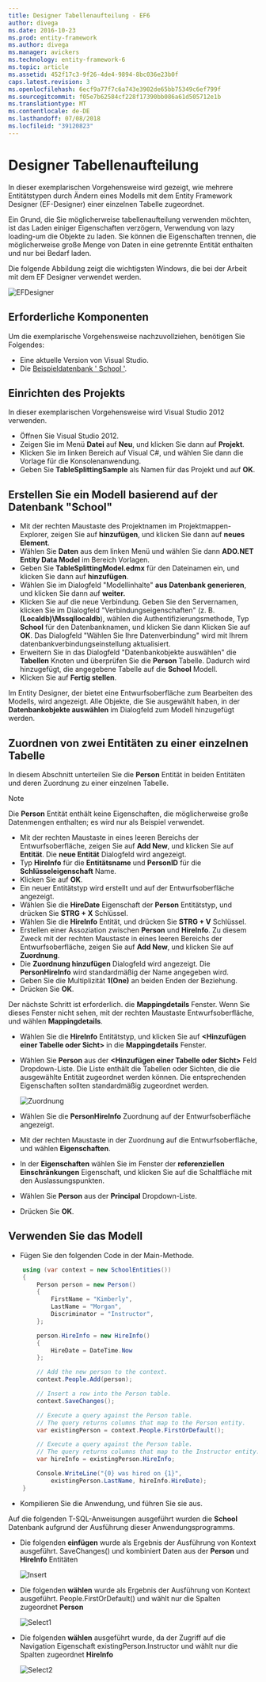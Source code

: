 ```yaml
---
title: Designer Tabellenaufteilung - EF6
author: divega
ms.date: 2016-10-23
ms.prod: entity-framework
ms.author: divega
ms.manager: avickers
ms.technology: entity-framework-6
ms.topic: article
ms.assetid: 452f17c3-9f26-4de4-9894-8bc036e23b0f
caps.latest.revision: 3
ms.openlocfilehash: 6ecf9a77f7c6a743e3902de65bb75349c6ef799f
ms.sourcegitcommit: f05e7b62584cf228f17390bb086a61d505712e1b
ms.translationtype: MT
ms.contentlocale: de-DE
ms.lasthandoff: 07/08/2018
ms.locfileid: "39120823"
---
```

# <a name="designer-table-splitting"></a>Designer Tabellenaufteilung
In dieser exemplarischen Vorgehensweise wird gezeigt, wie mehrere Entitätstypen durch Ändern eines Modells mit dem Entity Framework Designer (EF-Designer) einer einzelnen Tabelle zugeordnet.

Ein Grund, die Sie möglicherweise tabellenaufteilung verwenden möchten, ist das Laden einiger Eigenschaften verzögern, Verwendung von lazy loading-um die Objekte zu laden. Sie können die Eigenschaften trennen, die möglicherweise große Menge von Daten in eine getrennte Entität enthalten und nur bei Bedarf laden.

Die folgende Abbildung zeigt die wichtigsten Windows, die bei der Arbeit mit dem EF Designer verwendet werden.

![EFDesigner](~/ef6/media/efdesigner.png)

## <a name="prerequisites"></a>Erforderliche Komponenten

Um die exemplarische Vorgehensweise nachzuvollziehen, benötigen Sie Folgendes:

- Eine aktuelle Version von Visual Studio.
- Die [Beispieldatenbank ' School '](~/ef6/resources/school-database.md).

## <a name="set-up-the-project"></a>Einrichten des Projekts

In dieser exemplarischen Vorgehensweise wird Visual Studio 2012 verwenden.

-   Öffnen Sie Visual Studio 2012.
-   Zeigen Sie im Menü **Datei** auf **Neu**, und klicken Sie dann auf **Projekt**.
-   Klicken Sie im linken Bereich auf Visual C\#, und wählen Sie dann die Vorlage für die Konsolenanwendung.
-   Geben Sie **TableSplittingSample** als Namen für das Projekt und auf **OK**.

## <a name="create-a-model-based-on-the-school-database"></a>Erstellen Sie ein Modell basierend auf der Datenbank "School"

-   Mit der rechten Maustaste des Projektnamen im Projektmappen-Explorer, zeigen Sie auf **hinzufügen**, und klicken Sie dann auf **neues Element**.
-   Wählen Sie **Daten** aus dem linken Menü und wählen Sie dann **ADO.NET Entity Data Model** im Bereich Vorlagen.
-   Geben Sie **TableSplittingModel.edmx** für den Dateinamen ein, und klicken Sie dann auf **hinzufügen**.
-   Wählen Sie im Dialogfeld "Modellinhalte" **aus Datenbank generieren**, und klicken Sie dann auf **weiter.**
-   Klicken Sie auf die neue Verbindung. Geben Sie den Servernamen, klicken Sie im Dialogfeld "Verbindungseigenschaften" (z. B. **(Localdb)\\Mssqllocaldb**), wählen die Authentifizierungsmethode, Typ **School** für den Datenbanknamen, und klicken Sie dann Klicken Sie auf **OK**.
    Das Dialogfeld "Wählen Sie Ihre Datenverbindung" wird mit Ihrem datenbankverbindungseinstellung aktualisiert.
-   Erweitern Sie in das Dialogfeld "Datenbankobjekte auswählen" die **Tabellen** Knoten und überprüfen Sie die **Person** Tabelle. Dadurch wird hinzugefügt, die angegebene Tabelle auf die **School** Modell.
-   Klicken Sie auf **Fertig stellen**.

Im Entity Designer, der bietet eine Entwurfsoberfläche zum Bearbeiten des Modells, wird angezeigt. Alle Objekte, die Sie ausgewählt haben, in der **Datenbankobjekte auswählen** im Dialogfeld zum Modell hinzugefügt werden.

## <a name="map-two-entities-to-a-single-table"></a>Zuordnen von zwei Entitäten zu einer einzelnen Tabelle

In diesem Abschnitt unterteilen Sie die **Person** Entität in beiden Entitäten und deren Zuordnung zu einer einzelnen Tabelle.

> [!NOTE]
> Die **Person** Entität enthält keine Eigenschaften, die möglicherweise große Datenmengen enthalten; es wird nur als Beispiel verwendet.

-   Mit der rechten Maustaste in eines leeren Bereichs der Entwurfsoberfläche, zeigen Sie auf **Add New**, und klicken Sie auf **Entität**.
    Die **neue Entität** Dialogfeld wird angezeigt.
-   Typ **HireInfo** für die **Entitätsname** und **PersonID** für die **Schlüsseleigenschaft** Name.
-   Klicken Sie auf **OK**.
-   Ein neuer Entitätstyp wird erstellt und auf der Entwurfsoberfläche angezeigt.
-   Wählen Sie die **HireDate** Eigenschaft der **Person** Entitätstyp, und drücken Sie **STRG + X** Schlüssel.
-   Wählen Sie die **HireInfo** Entität, und drücken Sie **STRG + V** Schlüssel.
-   Erstellen einer Assoziation zwischen **Person** und **HireInfo**. Zu diesem Zweck mit der rechten Maustaste in eines leeren Bereichs der Entwurfsoberfläche, zeigen Sie auf **Add New**, und klicken Sie auf **Zuordnung**.
-   Die **Zuordnung hinzufügen** Dialogfeld wird angezeigt. Die **PersonHireInfo** wird standardmäßig der Name angegeben wird.
-   Geben Sie die Multiplizität **1(One)** an beiden Enden der Beziehung.
-   Drücken Sie **OK**.

Der nächste Schritt ist erforderlich. die **Mappingdetails** Fenster. Wenn Sie dieses Fenster nicht sehen, mit der rechten Maustaste Entwurfsoberfläche, und wählen **Mappingdetails**.

-   Wählen Sie die **HireInfo** Entitätstyp, und klicken Sie auf **&lt;Hinzufügen einer Tabelle oder Sicht&gt;** in die **Mappingdetails** Fenster.
-   Wählen Sie **Person** aus der **&lt;Hinzufügen einer Tabelle oder Sicht&gt;** Feld Dropdown-Liste. Die Liste enthält die Tabellen oder Sichten, die die ausgewählte Entität zugeordnet werden können.
    Die entsprechenden Eigenschaften sollten standardmäßig zugeordnet werden.

    ![Zuordnung](~/ef6/media/mapping.png)

-   Wählen Sie die **PersonHireInfo** Zuordnung auf der Entwurfsoberfläche angezeigt.
-   Mit der rechten Maustaste in der Zuordnung auf die Entwurfsoberfläche, und wählen **Eigenschaften**.
-   In der **Eigenschaften** wählen Sie im Fenster der **referenziellen Einschränkungen** Eigenschaft, und klicken Sie auf die Schaltfläche mit den Auslassungspunkten.
-   Wählen Sie **Person** aus der **Principal** Dropdown-Liste.
-   Drücken Sie **OK**.

 

## <a name="use-the-model"></a>Verwenden Sie das Modell

-   Fügen Sie den folgenden Code in der Main-Methode.

``` csharp
    using (var context = new SchoolEntities())
    {
        Person person = new Person()
        {
            FirstName = "Kimberly",
            LastName = "Morgan",
            Discriminator = "Instructor",
        };

        person.HireInfo = new HireInfo()
        {
            HireDate = DateTime.Now
        };

        // Add the new person to the context.
        context.People.Add(person);

        // Insert a row into the Person table.  
        context.SaveChanges();

        // Execute a query against the Person table.
        // The query returns columns that map to the Person entity.
        var existingPerson = context.People.FirstOrDefault();

        // Execute a query against the Person table.
        // The query returns columns that map to the Instructor entity.
        var hireInfo = existingPerson.HireInfo;

        Console.WriteLine("{0} was hired on {1}",
            existingPerson.LastName, hireInfo.HireDate);
    }
```
-   Kompilieren Sie die Anwendung, und führen Sie sie aus.

Auf die folgenden T-SQL-Anweisungen ausgeführt wurden die **School** Datenbank aufgrund der Ausführung dieser Anwendungsprogramms. 

-   Die folgenden **einfügen** wurde als Ergebnis der Ausführung von Kontext ausgeführt. SaveChanges() und kombiniert Daten aus der **Person** und **HireInfo** Entitäten

    ![Insert](~/ef6/media/insert.png)

-   Die folgenden **wählen** wurde als Ergebnis der Ausführung von Kontext ausgeführt. People.FirstOrDefault() und wählt nur die Spalten zugeordnet **Person**

    ![Select1](~/ef6/media/select1.png)

-   Die folgenden **wählen** ausgeführt wurde, da der Zugriff auf die Navigation Eigenschaft existingPerson.Instructor und wählt nur die Spalten zugeordnet **HireInfo**

    ![Select2](~/ef6/media/select2.png)
